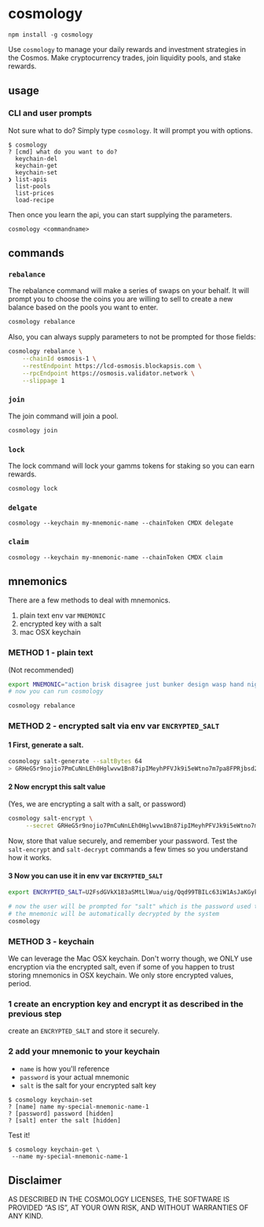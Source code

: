 # cosmology

```
npm install -g cosmology
```

Use `cosmology` to manage your daily rewards and investment strategies in the Cosmos. Make cryptocurrency trades, join liquidity pools, and stake rewards.

## usage

### CLI and user prompts

Not sure what to do? Simply type `cosmology`. It will prompt you with options. 

```
$ cosmology 
? [cmd] what do you want to do? 
  keychain-del 
  keychain-get 
  keychain-set 
❯ list-apis 
  list-pools 
  list-prices 
  load-recipe 
```

Then once you learn the api, you can start supplying the parameters.

```
cosmology <commandname>
```

## commands

### `rebalance`

The rebalance command will make a series of swaps on your behalf. It will prompt you to choose the coins you are willing to sell to create a new balance based on the pools you want to enter.

```sh
cosmology rebalance 
```

Also, you can always supply parameters to not be prompted for those fields:

```sh
cosmology rebalance \
    --chainId osmosis-1 \
    --restEndpoint https://lcd-osmosis.blockapsis.com \
    --rpcEndpoint https://osmosis.validator.network \
    --slippage 1 
```

### `join`

The join command will join a pool.

```sh
cosmology join 
```

### `lock`

The lock command will lock your gamms tokens for staking so you can earn rewards.

```sh
cosmology lock 
```

### `delgate`

```
cosmology --keychain my-mnemonic-name --chainToken CMDX delegate
```
### `claim`

```
cosmology --keychain my-mnemonic-name --chainToken CMDX claim
```
## mnemonics

There are a few methods to deal with mnemonics. 

1. plain text env var `MNEMONIC`
2. encrypted key with a salt
3. mac OSX keychain

### METHOD 1 - plain text

(Not recommended)

```sh
export MNEMONIC="action brisk disagree just bunker design wasp hand night ghost runway fluid"
# now you can run cosmology

cosmology rebalance
```

### METHOD 2 - encrypted salt via env var `ENCRYPTED_SALT`

#### 1 First, generate a salt.

```sh
cosmology salt-generate --saltBytes 64
> GRHeG5r9nojio7PmCuNnLEh0Hglwvw1Bn87ipIMeyhPFVJk9i5eWtno7m7pa8FPRjbsd2LqCjEsR8/Hiyp9lLg==
```

#### 2 Now encrypt this salt value

(Yes, we are encrypting a salt with a salt, or password)

```sh
cosmology salt-encrypt \
     --secret GRHeG5r9nojio7PmCuNnLEh0Hglwvw1Bn87ipIMeyhPFVJk9i5eWtno7m7pa8FPRjbsd2LqCjEsR8/Hiyp9lLg==
 ```

 Now, store that value securely, and remember your password. Test the `salt-encrypt` and `salt-decrypt` commands a few times so you understand how it works. 

#### 3 Now you can use it in env var `ENCRYPTED_SALT`

```sh
export ENCRYPTED_SALT=U2FsdGVkX183aSMtLlWua/uig/Qqd99TBILc63iW1AsJaKGykZGPvA/DXByjYtws7drSVlipMPsMLrePajBtRyFP7tZOLrlUuL+xlhcsRAm0DcTRV+VDsnDQVykSDhSyl1RYf03SsLgUsYMvsixWFA==

# now the user will be prompted for "salt" which is the password used to decrypt the encryption key
# the mnemonic will be automatically decrypted by the system
cosmology
```

### METHOD 3 - keychain

We can leverage the Mac OSX keychain. Don't worry though, we ONLY use encryption via the encrypted salt, even if some of you happen to trust storing mnemonics in OSX keychain. We only store encrypted values, period.
### 1 create an encryption key and encrypt it as described in the previous step

create an `ENCRYPTED_SALT` and store it securely.

### 2 add your mnemonic to your keychain

* `name` is how you'll reference 
* `password` is your actual mnemonic
* `salt` is the salt for your encrypted salt key

```
$ cosmology keychain-set
? [name] name my-special-mnemonic-name-1
? [password] password [hidden]
? [salt] enter the salt [hidden]
```

Test it!

```
$ cosmology keychain-get \
 --name my-special-mnemonic-name-1
```

## Disclaimer

AS DESCRIBED IN THE COSMOLOGY LICENSES, THE SOFTWARE IS PROVIDED “AS IS”, AT YOUR OWN RISK, AND WITHOUT WARRANTIES OF ANY KIND.